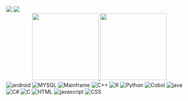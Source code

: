 
<div> <a href = "mailto:jefersonfreitas1313@gmail.com"><img src="https://img.shields.io/badge/-Gmail-%23333?style=for-the-badge&logo=gmail&logoColor=white" target="_blank"></a>
  <a href="https://www.linkedin.com/in/jeferson-freitas-da-silva-644564171/" target="_blank"><img src="https://img.shields.io/badge/-LinkedIn-%230077B5?style=for-the-badge&logo=linkedin&logoColor=white" target="_blank"></a> <div/>
	
<div align="center">
  <a href="https://github.com/jefersonfreitas2525#gh-dark-mode-only">
    <img height="180em" src="https://github-readme-stats.vercel.app/api?username=jefersonfreitas2525&count_private=true&show_icons=true&include_all_commits=true&theme=midnight-purple&bg_color=0d11175c"/>
    <img height="180em" src="https://github-readme-stats.vercel.app/api/top-langs/?username=gabrieIbarboza&langs_count=8&layout=compact&theme=midnight-purple&bg_color=0d11175c"/>
  </a>
</div>

<div style="display: inline_block">

  
<img align="center" alt="android" src="https://img.shields.io/badge/Android-239120?style=for-the-badge&logo=android&logoColor=white"/>
<img align="center" alt="MYSQL" src="https://img.shields.io/badge/MySQL-D2691E?style=for-the-badge&logo=mysql&logoColor=white"/>
<img align="center" alt="Mainframe" src="https://img.shields.io/badge/Mainframe-4169E1?style=for-the-badge&logo=Mainframe&logoColor=white"/>
<img align="center" alt="C++" src="https://img.shields.io/badge/C%2B%2B-00599C?style=for-the-badge&logo=c%2B%2B&logoColor=white"/>
<img align="center" alt="R" src="https://img.shields.io/badge/R-000000?style=for-the-badge&logo=R&logoColor=white"/>
<img align="center" alt="Python" src="https://img.shields.io/badge/Python-000000?style=for-the-badge&logo=Python&logoColor=white"/>
<img align="center" alt="Cobol" src="https://img.shields.io/badge/Cobol-4169E1?style=for-the-badge&logo=Cobol&logoColor=white"/>
<img align="center" alt="java" src="https://img.shields.io/badge/Java-FF0000?style=for-the-badge&logo=java&logoColor=black"/>
<img align="center" alt="C#" src="https://img.shields.io/badge/C%23-8A2BE2?style=for-the-badge&logo=c-sharp&logoColor=white"/>
<img align="center" alt="C" src="https://img.shields.io/badge/C-00599C?style=for-the-badge&logo=c&logoColor=white"/>
<img align="center" alt="HTML" src="https://img.shields.io/badge/HTML-FF4500?style=for-the-badge&logo=html5&logoColor=white"/>
<img align="center" alt="javascript" src="https://img.shields.io/badge/JavaScript-F7DF1E?style=for-the-badge&logo=javascript&logoColor=black"/>
<img align="center" alt="CSS" src="https://img.shields.io/badge/CSS-00599C?&style=for-the-badge&logo=css3&logoColor=white"/>
  <br/>


